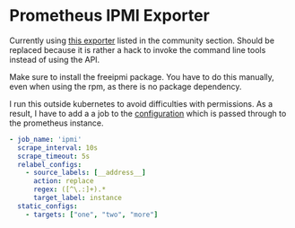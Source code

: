 # Prometheus IPMI Exporter

Currently using 
[this exporter](https://github.com/prometheus-community/ipmi_exporter) 
listed in the community section. Should be replaced because it is
rather a hack to invoke the command line tools instead of using the API.

Make sure to install the freeipmi package. You have to do this manually,
even when using the rpm, as there is no package dependency.

I run this outside kubernetes to avoid difficulties with permissions.
As a result, I have to add a a job to the 
[configuration](../../../020_prometheus/45_additional/prometheus-additional.yaml)
which is passed through to the prometheus instance.

```yaml
- job_name: 'ipmi'
  scrape_interval: 10s
  scrape_timeout: 5s
  relabel_configs:
    - source_labels: [__address__]
      action: replace
      regex: ([^\.:]+).*
      target_label: instance
  static_configs:
    - targets: ["one", "two", "more"]
```
